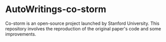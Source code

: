# AutoWritings-co-storm
Co-storm is an open-source project launched by Stanford University. This repository involves the reproduction of the original paper's code and some improvements.

